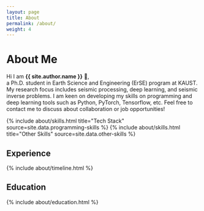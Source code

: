 ```yaml
---
layout: page
title: About
permalink: /about/
weight: 4
---
```


# **About Me**

Hi I am **{{ site.author.name }}** :wave:,<br>
a Ph.D. student in Earth Science and Engineering (ErSE) program at KAUST. My research focus includes seismic processing, deep learning, and seismic inverse problems. I am keen on developing my skills on programming and deep learning tools such as Python, PyTorch, Tensorflow, etc. Feel free to contact me to discuss about collaboration or job opportunities!

<div class="row">
{% include about/skills.html title="Tech Stack" source=site.data.programming-skills %}
{% include about/skills.html title="Other Skills" source=site.data.other-skills %}
</div>

<div class="row">
<h2 class="mb-3">Experience</h2>
{% include about/timeline.html %}
</div>

<div class="row">
<h2 class="mb-3">Education</h2>
{% include about/education.html %}
</div>